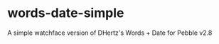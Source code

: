 words-date-simple
=================

A simple watchface version of DHertz's Words + Date for Pebble v2.8 
